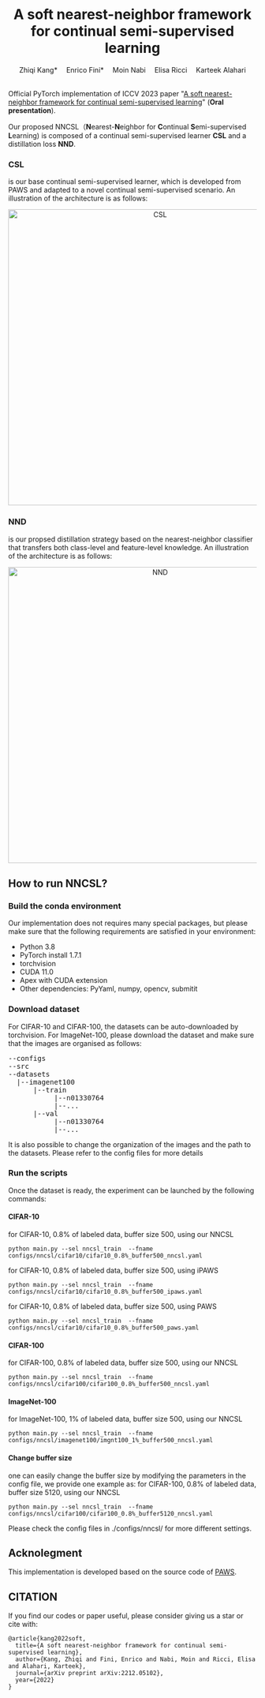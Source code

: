 <div align="center">
  
  <div>
  <h1>A soft nearest-neighbor framework for continual semi-supervised learning</h1>
  </div>

  <div>
      Zhiqi Kang*&emsp; Enrico Fini*&emsp; Moin Nabi&emsp; Elisa Ricci&emsp; Karteek Alahari
  </div>
  <br/>

</div>

Official PyTorch implementation of ICCV 2023 paper "[A soft nearest-neighbor framework for continual semi-supervised learning](https://arxiv.org/abs/2212.05102)" (**Oral presentation**). 

Our proposed NNCSL（**N**earest-**N**eighbor for **C**ontinual **S**emi-supervised **L**earning) is composed of a continual semi-supervised learner **CSL** and a distillation loss **NND**.

### CSL
is our base continual semi-supervised learner, which is developed from PAWS and adapted to a novel continual semi-supervised scenario. An
illustration of the architecture is as follows:

<p align="center">
    <img width="600" src="https://github.com/kangzhiq/NNCSL/blob/main/Imgs/method.jpg" alt="CSL">
</p>

### NND
is our propsed distillation strategy based on the nearest-neighbor classifier that transfers both class-level and feature-level knowledge. An
illustration of the architecture is as follows:

<p align="center">
    <img width="600" src="https://github.com/kangzhiq/NNCSL/blob/main/Imgs/nnd.jpg" alt="NND">
</p>


## How to run NNCSL?

### Build the conda environment

Our implementation does not requires many special packages, but please make sure that the following requirements are satisfied in your environment:

- Python 3.8
- PyTorch install 1.7.1
- torchvision
- CUDA 11.0
- Apex with CUDA extension
- Other dependencies: PyYaml, numpy, opencv, submitit

### Download dataset
For CIFAR-10 and CIFAR-100, the datasets can be auto-downloaded by torchvision. 
For ImageNet-100, please download the dataset and make sure that the images are organised as follows:

<pre>
--configs  
--src  
--datasets  
  |--imagenet100  
      |--train  
           |--n01330764  
           |--...  
      |--val  
           |--n01330764  
           |--...  
</pre>

It is also possible to change the organization of the images and the path to the datasets. Please refer to the config files for more details

### Run the scripts
Once the dataset is ready, the experiment can be launched by the following commands:

#### CIFAR-10
for CIFAR-10, 0.8% of labeled data, buffer size 500, using our NNCSL

    python main.py --sel nncsl_train  --fname configs/nncsl/cifar10/cifar10_0.8%_buffer500_nncsl.yaml

for CIFAR-10, 0.8% of labeled data, buffer size 500, using iPAWS

    python main.py --sel nncsl_train  --fname configs/nncsl/cifar10/cifar10_0.8%_buffer500_ipaws.yaml

for CIFAR-10, 0.8% of labeled data, buffer size 500, using PAWS

    python main.py --sel nncsl_train  --fname configs/nncsl/cifar10/cifar10_0.8%_buffer500_paws.yaml

#### CIFAR-100
for CIFAR-100, 0.8% of labeled data, buffer size 500, using our NNCSL

    python main.py --sel nncsl_train  --fname configs/nncsl/cifar100/cifar100_0.8%_buffer500_nncsl.yaml

#### ImageNet-100
for ImageNet-100, 1% of labeled data, buffer size 500, using our NNCSL

    python main.py --sel nncsl_train  --fname configs/nncsl/imagenet100/imgnt100_1%_buffer500_nncsl.yaml

#### Change buffer size
one can easily change the buffer size by modifying the parameters in the config file, we provide one example as:
for CIFAR-100, 0.8% of labeled data, buffer size 5120, using our NNCSL

    python main.py --sel nncsl_train  --fname configs/nncsl/cifar100/cifar100_0.8%_buffer5120_nncsl.yaml

Please check the config files in ./configs/nncsl/ for more different settings.

## Acknolegment
This implementation is developed based on the source code of [PAWS](https://github.com/facebookresearch/suncet).

## CITATION
If you find our codes or paper useful, please consider giving us a star or cite with:
```
@article{kang2022soft,
  title={A soft nearest-neighbor framework for continual semi-supervised learning},
  author={Kang, Zhiqi and Fini, Enrico and Nabi, Moin and Ricci, Elisa and Alahari, Karteek},
  journal={arXiv preprint arXiv:2212.05102},
  year={2022}
}
```
